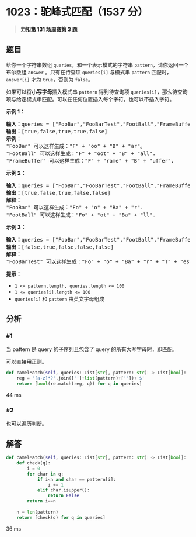 # 1023：驼峰式匹配（1537 分）


> <u>**[力扣第 131 场周赛第 3 题](https://leetcode.cn/problems/camelcase-matching/)**</u>

## 题目

<p>给你一个字符串数组 <code>queries</code>，和一个表示模式的字符串 <code>pattern</code>，请你返回一个布尔数组 <code>answer</code> 。只有在待查项 <code>queries[i]</code> 与模式串 <code>pattern</code> 匹配时， <code>answer[i]</code> 才为 <code>true</code>，否则为 <code>false</code>。</p>

<p>如果可以将<strong>小写字母</strong>插入模式串 <code>pattern</code> 得到待查询项 <code>queries[i]</code>，那么待查询项与给定模式串匹配。可以在任何位置插入每个字符，也可以不插入字符。</p>



<p><strong>示例 1：</strong></p>

<pre>
<strong>输入：</strong>queries = ["FooBar","FooBarTest","FootBall","FrameBuffer","ForceFeedBack"], pattern = "FB"
<strong>输出：</strong>[true,false,true,true,false]
<strong>示例：</strong>
"FooBar" 可以这样生成："F" + "oo" + "B" + "ar"。
"FootBall" 可以这样生成："F" + "oot" + "B" + "all".
"FrameBuffer" 可以这样生成："F" + "rame" + "B" + "uffer".</pre>

<p><strong>示例 2：</strong></p>

<pre>
<strong>输入：</strong>queries = ["FooBar","FooBarTest","FootBall","FrameBuffer","ForceFeedBack"], pattern = "FoBa"
<strong>输出：</strong>[true,false,true,false,false]
<strong>解释：</strong>
"FooBar" 可以这样生成："Fo" + "o" + "Ba" + "r".
"FootBall" 可以这样生成："Fo" + "ot" + "Ba" + "ll".
</pre>

<p><strong>示例 3：</strong></p>

<pre>
<strong>输入：</strong>queries = ["FooBar","FooBarTest","FootBall","FrameBuffer","ForceFeedBack"], pattern = "FoBaT"
<strong>输出：</strong>[false,true,false,false,false]
<strong>解释： </strong>
"FooBarTest" 可以这样生成："Fo" + "o" + "Ba" + "r" + "T" + "est".
</pre>



<p><strong>提示：</strong></p>

<ul>
<li><code>1 &lt;= pattern.length, queries.length &lt;= 100</code></li>
<li><code>1 &lt;= queries[i].length &lt;= 100</code></li>
<li><code>queries[i]</code> 和 <code>pattern</code> 由英文字母组成</li>
</ul>




## 分析

### #1

当 pattern 是 query 的子序列且包含了 query 的所有大写字母时，即匹配。

可以直接用正则。

```python
def camelMatch(self, queries: List[str], pattern: str) -> List[bool]:
    reg = '[a-z]*?'.join(['']+list(pattern)+[''])+'$'
    return [bool(re.match(reg, q)) for q in queries]
```
44 ms

### #2

也可以遍历判断。

## 解答

```python
def camelMatch(self, queries: List[str], pattern: str) -> List[bool]:
    def check(q):
        i = 0
        for char in q:
            if i<n and char == pattern[i]:
                i += 1
            elif char.isupper():
                return False
        return i==n
    
    n = len(pattern)
    return [check(q) for q in queries]
```
36 ms
